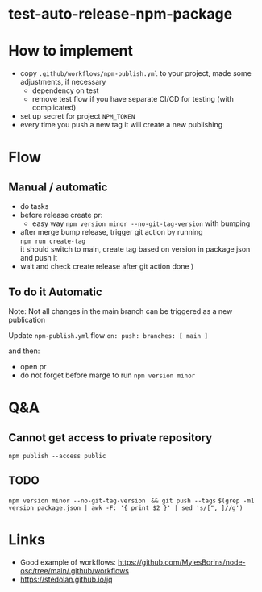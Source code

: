 # test-auto-release-npm-package

# How to implement

- copy `.github/workflows/npm-publish.yml` to your project, made some adjustments, if necessary
  - dependency on test
  - remove test flow if you have separate CI/CD for testing (with complicated)
- set up secret for project `NPM_TOKEN`
- every time you push a new tag it will create a new publishing


# Flow

## Manual / automatic

- do tasks
- before release create pr:
  - easy way `npm version minor --no-git-tag-version` with bumping
- after merge bump release, trigger git action by running \
`npm run create-tag` \
it should switch to main, create tag based on version in package json and push it
- wait and check create release after git action done )

## To do it Automatic

Note: Not all changes in the main branch can be triggered as a new publication

Update `npm-publish.yml` flow `on: push: branches: [ main ]`

and then:
- open pr
- do not forget before marge to run `npm version minor` 

# Q&A

## Cannot get access to private repository

`npm publish --access public`

## TODO
`npm version minor --no-git-tag-version`
` && git push --tags`
`$(grep -m1 version package.json | awk -F: '{ print $2 }' | sed 's/[", ]//g')`

# Links

- Good example of workflows: https://github.com/MylesBorins/node-osc/tree/main/.github/workflows
- https://stedolan.github.io/jq
